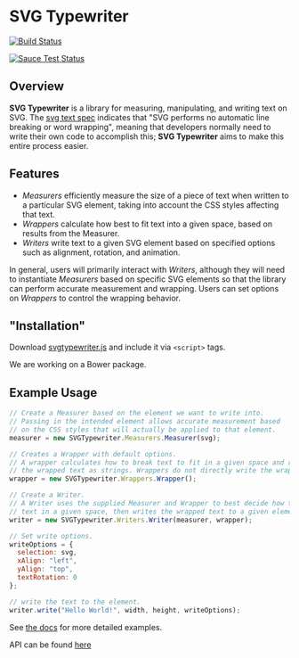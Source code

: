 SVG Typewriter
=========
[![Build Status](https://travis-ci.org/endrjuskr/svg-typewriter.svg?branch=develop)](https://travis-ci.org/endrjuskr/svg-typewriter)

[![Sauce Test Status](https://saucelabs.com/browser-matrix/andrzejskrodzki.svg)](https://saucelabs.com/u/andrzejskrodzki)

Overview
---
**SVG Typewriter** is a library for measuring, manipulating, and writing text on SVG.
The [svg text spec](http://www.w3.org/TR/SVG/text.html#Introduction) indicates that
"SVG performs no automatic line breaking or word wrapping", meaning that developers
normally need to write their own code to accomplish this; **SVG Typewriter** aims
to make this entire process easier.

Features
---
- *Measurers* efficiently measure the size of a piece of text when written to a particular SVG element, taking into account the CSS styles affecting that text.
- *Wrappers* calculate how best to fit text into a given space, based on results from the Measurer.
- *Writers* write text to a given SVG element based on specified options such as alignment, rotation, and animation.

In general, users will primarily interact with *Writers*, although they will need to instantiate *Measurers* based on specific SVG elements so that the library can perform accurate measurement and wrapping. Users can set options on *Wrappers* to control the wrapping behavior.


"Installation"
---
Download [svgtypewriter.js](https://raw.githubusercontent.com/endrjuskr/svg-typewriter/develop/svgtypewriter.js)
and include it via `<script>` tags.

We are working on a Bower package.

Example Usage
---
```Javascript
// Create a Measurer based on the element we want to write into.
// Passing in the intended element allows accurate measurement based
// on the CSS styles that will actually be applied to that element.
measurer = new SVGTypewriter.Measurers.Measurer(svg);

// Creates a Wrapper with default options.
// A wrapper calculates how to break text to fit in a given space and returns
// the wrapped text as strings. Wrappers do not directly write the wrapped text.
wrapper = new SVGTypewriter.Wrappers.Wrapper();

// Create a Writer.
// A Writer uses the supplied Measurer and Wrapper to best decide how to fit
// text in a given space, then writes the wrapped text to a given element.
writer = new SVGTypewriter.Writers.Writer(measurer, wrapper);

// Set write options.
writeOptions = {
  selection: svg,
  xAlign: "left",
  yAlign: "top",
  textRotation: 0
};

// write the text to the element.
writer.write("Hello World!", width, height, writeOptions);
```

See [the docs](http://endrjuskr.github.io/svg-typewriter/docs/) for more detailed examples.


API can be found [here](http://endrjuskr.github.io/svg-typewriter/docs)
